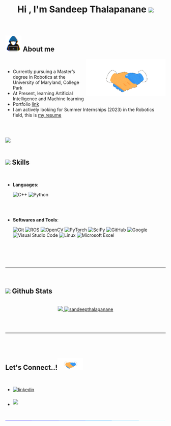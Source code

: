 
<h1 align="center"><b>Hi , I'm Sandeep Thalapanane </b><img src="https://media.giphy.com/media/hvRJCLFzcasrR4ia7z/giphy.gif" width="35"></h1>



<br>



	
## <picture><img src = "https://github.com/sandeepthalapanane/sandeepthalapanane/blob/main/about_me.gif" width = 50px></picture> **About me**

<picture> <img align="right" src="https://github.com/sandeepthalapanane/sandeepthalapanane/blob/main/handshake.gif" width = 250px></picture>

<br>

- Currently pursuing a Master’s degree in Robotics at the University of Maryland, College Park
- At Present, learning Artificial Intelligence and Machine learning
- Portfolio [link](https://sandeepthalapanane.github.io/)
- I am actively looking for Summer Internships (2023) in the Robotics field, this is [my resume](https://drive.google.com/uc?export=download&id=1BCyLFaFFBENVkDywaZnvMSsP6EqhnK4J)

<br><br>

<img src="https://user-images.githubusercontent.com/73097560/115834477-dbab4500-a447-11eb-908a-139a6edaec5c.gif"><br><br>

## <img src="https://media2.giphy.com/media/QssGEmpkyEOhBCb7e1/giphy.gif?cid=ecf05e47a0n3gi1bfqntqmob8g9aid1oyj2wr3ds3mg700bl&rid=giphy.gif" width ="25"><b> Skills</b>
<br>

<p align="center">

- **Languages**:
    
    ![C++](https://img.shields.io/badge/C++%20-%2300599C.svg?style=for-the-badge&logo=c%2B%2B&logoColor=white)
    ![Python](https://img.shields.io/badge/Python%20-%2314354C.svg?style=for-the-badge&logo=python&logoColor=white)

<br>   
    
    
<br>

- **Softwares and Tools**:

    ![Git](https://img.shields.io/badge/git-%23F05033.svg?style=for-the-badge&logo=git&logoColor=white)
    ![ROS](https://img.shields.io/badge/ros-%230A0FF9.svg?style=for-the-badge&logo=ros&logoColor=white)
    ![OpenCV](https://img.shields.io/badge/opencv-%23white.svg?style=for-the-badge&logo=opencv&logoColor=white)
    ![PyTorch](https://img.shields.io/badge/PyTorch-%23EE4C2C.svg?style=for-the-badge&logo=PyTorch&logoColor=white)
    ![SciPy](https://img.shields.io/badge/SciPy-%230C55A5.svg?style=for-the-badge&logo=scipy&logoColor=%white)
    ![GitHub](https://img.shields.io/badge/github-%23121011.svg?style=for-the-badge&logo=github&logoColor=white)
    ![Google](https://img.shields.io/badge/google-%234285F4.svg?style=for-the-badge&logo=google&logoColor=white)
    ![Visual Studio Code](https://img.shields.io/badge/Visual%20Studio%20Code-0078d7.svg?style=for-the-badge&logo=visual-studio-code&logoColor=white)
    ![Linux](https://img.shields.io/badge/Linux-FCC624?style=for-the-badge&logo=linux&logoColor=black) 
    ![Microsoft Excel](https://img.shields.io/badge/Microsoft_Excel-217346?style=for-the-badge&logo=microsoft-excel&logoColor=white)

<br>
 


</p>

<br>
<br>

-----

<br>


## <img src="https://media.giphy.com/media/iY8CRBdQXODJSCERIr/giphy.gif" width="35"><b> Github Stats </b>
<br>

<div align="center">

<a href="https://github.com/sandeepthalapanane/">
  <img src="https://github-readme-stats.vercel.app/api?username=sandeepthalapanane&count_private=true&include_all_commits=true&random=23423ads&show_icons=true&line_height=20&title_color=7A7ADB&icon_color=2234AE&text_color=D3D3D3&bg_color=0,000000,130F40" width="450"/>
  <img src="https://github-readme-stats.vercel.app/api/top-langs?username=sandeepthalapanane&show_icons=true&locale=en&layout=compact&line_height=20&title_color=7A7ADB&icon_color=2234AE&text_color=D3D3D3&bg_color=0,000000,130F40" width="375"  alt="sandeepthalapanane"/>

</a>
</div>

<br>
<br>
<br>

-----

<br>
<br>

## <b> Let's Connect..!</b><img src="https://github.com/sandeepthalapanane/sandeepthalapanane/blob/main/handshake.gif" width ="80">
<br>
<div align='left'>

<ul>

<li>
<a href="https://www.linkedin.com/in/sandeep-thalapanane/" target="_blank">
<img src="https://img.shields.io/badge/linkedin:  Sandeep Thalapanane-%2300acee.svg?color=405DE6&style=for-the-badge&logo=linkedin&logoColor=white" alt=linkedin style="margin-bottom: 5px;"/>
</a>
</li>


<br>

<li>
<a href="mailto:ssandy086@gmail.com" target="_blank">
<img src="https://img.shields.io/badge/gmail:  Sandeep Thalapanane-%23EA4335.svg?style=for-the-badge&logo=gmail&logoColor=white" t=mail style="margin-bottom: 5px;" />
</a>
</li>
	
</ul>
</div>

<br>
<img src="https://github.com/sandeepthalapanane/sandeepthalapanane/blob/main/115834477-dbab4500-a447-11eb-908a-139a6edaec5c.gif">
<br>
<br>
<br>

</div>
